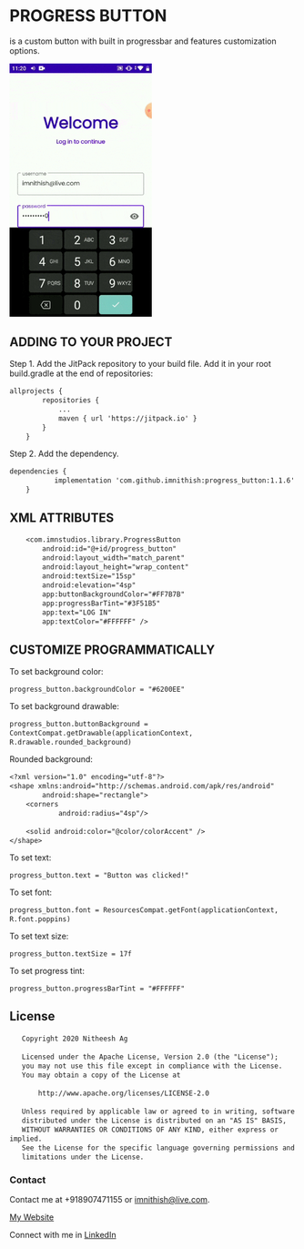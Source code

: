 # PROGRESS BUTTON
is a custom button with built in progressbar and features customization options.


<img src="https://github.com/imnithish/progress_button/blob/master/progress_button_demo.gif" width="250"/>


## ADDING TO YOUR PROJECT
Step 1. Add the JitPack repository to your build file.
Add it in your root build.gradle at the end of repositories:
```
allprojects {
		repositories {
			...
			maven { url 'https://jitpack.io' }
		}
	}
```
Step 2. Add the dependency.
```
dependencies {
	       implementation 'com.github.imnithish:progress_button:1.1.6'
	}
```


## XML ATTRIBUTES
```
    <com.imnstudios.library.ProgressButton
        android:id="@+id/progress_button"
        android:layout_width="match_parent"
        android:layout_height="wrap_content"
        android:textSize="15sp"
        android:elevation="4sp"
        app:buttonBackgroundColor="#FF7B7B"
        app:progressBarTint="#3F51B5"
        app:text="LOG IN"
        app:textColor="#FFFFFF" />
 ```



## CUSTOMIZE PROGRAMMATICALLY
To set background color:
```
progress_button.backgroundColor = "#6200EE"
```
To set background drawable:
```
progress_button.buttonBackground = ContextCompat.getDrawable(applicationContext, R.drawable.rounded_background)
```
Rounded background:
```
<?xml version="1.0" encoding="utf-8"?>
<shape xmlns:android="http://schemas.android.com/apk/res/android"
        android:shape="rectangle">
    <corners
            android:radius="4sp"/>

    <solid android:color="@color/colorAccent" />
</shape>
```
To set text:
```
progress_button.text = "Button was clicked!"
```
To set font:
```
progress_button.font = ResourcesCompat.getFont(applicationContext, R.font.poppins)
```
To set text size:
```
progress_button.textSize = 17f
```
To set progress tint:
```
progress_button.progressBarTint = "#FFFFFF"
```


## License
```
   Copyright 2020 Nitheesh Ag

   Licensed under the Apache License, Version 2.0 (the "License");
   you may not use this file except in compliance with the License.
   You may obtain a copy of the License at

       http://www.apache.org/licenses/LICENSE-2.0

   Unless required by applicable law or agreed to in writing, software
   distributed under the License is distributed on an "AS IS" BASIS,
   WITHOUT WARRANTIES OR CONDITIONS OF ANY KIND, either express or implied.
   See the License for the specific language governing permissions and
   limitations under the License.
```

### Contact
Contact me at +918907471155 or imnithish@live.com.

[My Website](https://imnstudios.com/#/nitheeshag)

Connect with me in [LinkedIn](https://www.linkedin.com/in/imnithish/)





